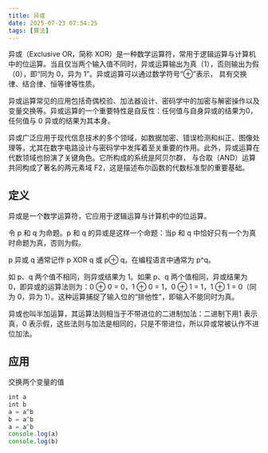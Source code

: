 ```yaml
---
title: 异或
date: 2025-07-23 07:54:25
tags: [算法]
---
```


异或（Exclusive OR，简称 XOR）是一种数学运算符，常用于逻辑运算与计算机中的位运算。当且仅当两个输入值不同时，异或运算输出为真（1），否则输出为假（0），即“同为 0，异为 1”。异或运算可以通过数学符号“⊕”表示， 具有交换律、结合律、恒等律等性质。

异或运算常见的应用包括奇偶校验、加法器设计、密码学中的加密与解密操作以及变量交换等。异或运算的一个重要特性是自反性：任何值与自身异或的结果为0，任何值与 0 异或的结果为其本身。

异或广泛应用于现代信息技术的多个领域，如数据加密、错误检测和纠正、图像处理等，尤其在数字电路设计与密码学中发挥着至关重要的作用。此外，异或运算在代数领域也扮演了关键角色。它所构成的系统是阿贝尔群， 与合取（AND）运算共同构成了著名的两元素域 F2，这是描述布尔函数的代数标准型的重要基础。

<!-- more -->

## 定义

异或是一个数学运算符，它应用于逻辑运算与计算机中的位运算。

令 p 和 q 为命题。p 和 q 的异或是这样一个命题：当p 和 q 中恰好只有一个为真时命题为真，否则为假。

p 异或 q 通常记作 p XOR q 或 p⊕ q。在编程语言中通常为 p^q。

如 p、q 两个值不相同，则异或结果为 1。如果 p、q 两个值相同，异或结果为 0，即异或的运算法则为：0 ⊕ 0 = 0，1 ⊕ 0 = 1，0 ⊕ 1 = 1，1 ⊕ 1 = 0（同为 0，异为 1）。这种运算捕捉了输入位的“排他性”，即输入不能同时为真。

异或也叫半加运算，其运算法则相当于不带进位的二进制加法：二进制下用1 表示真，0 表示假，这些法则与加法是相同的，只是不带进位，所以异或常被认作不进位加法。

## 应用

交换两个变量的值

```javascript
int a
int b 
a = a^b 
b = a^b 
a = a^b 
console.log(a)
console.log(b)
```
